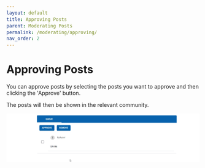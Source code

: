 ```yaml
---
layout: default
title: Approving Posts
parent: Moderating Posts
permalink: /moderating/approving/
nav_order: 2
---
```


# Approving Posts

You can approve posts by selecting the posts you want to approve and then clicking the 'Approve' button.

The posts will then be shown in the relevant community.

![Approving Posts](../../gifs/approving-post.gif)
